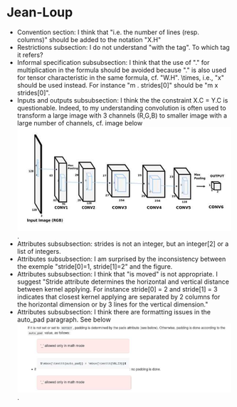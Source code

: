 # Jean-Loup
- Convention section: I think that "i.e. the number of lines (resp. columns)" should be added to the notation "X.H"
- Restrictions subsection: I do not understand "with the tag". To which tag it refers?
- Informal specification subsubsection: I think that the use of "." for multiplication in the formula should be avoided because "." is also used for tensor characteristic in the same formula, cf. "W.H". \times, i.e., "x" should be used instead. For instance "m . strides[0]" should be "m x strides[0]".
- Inputs and outputs subsubsection: I think the the constraint X.C = Y.C is questionable. Indeed, to my understanding convolution is often used to transform a large image with 3 channels (R,G,B) to smaller image with a large number of channels, cf. image below ![attached image](imgs/jl-img1.png).
- Attributes subsubsection: strides is not an integer, but an integer[2] or a list of integers.
- Attributes subsubsection: I am surprised by the inconsistency between the exemple "stride[0]=1, stride[1]=2" and the figure.
- Attributes subsubsection: I think that "is moved" is not appropriate. I suggest "Stride attribute determines the horizontal and vertical distance between kernel applying. For instance stride[0] = 2 and stride[1] = 3 indicates that closest kernel applying are separated by 2 columns for the horizontal dimension or by 3 lines for the vertical dimension."
- Attributes subsubsection: I think there are formatting issues in the auto_pad paragraph. See below ![second attached image](imgs/jl-img2.png).

